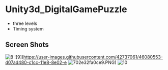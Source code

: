# Unity3d_DigitalGamePuzzle

* three levels
* Timing system

## Screen Shots

![8](https://user-images.githubusercontent.com/42737061/46080555-d07ad480-c1cc-11e8-8e69-90b640e825b4.PNG)
![9](https://user-images.githubusercontent.com/42737061/46080553-d07ad480-c1cc-11e8-8e02-e
![7](https://user-images.githubusercontent.com/42737061/46080554-d07ad480-c1cc-11e8-93cd-585a4d3e7a00.PNG)02e32fa0ce9.PNG)
![10](https://user-images.githubusercontent.com/42737061/46080561-d53f8880-c1cc-11e8-8d26-28a101c2cf7c.PNG)
